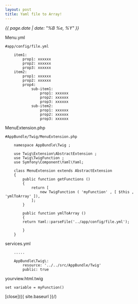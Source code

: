 ```yaml
---
layout: post
title: Yaml file to Array!
---
```


*{{ page.date | date: "%B %e, %Y" }}*


Menu.yml

~~~
#app/config/file.yml

    item1:
        prop1: xxxxxx
        prop2: xxxxxx
        prop3: xxxxxx
    item2:
        prop1: xxxxxx
        prop2: xxxxxx
        prop4: 
            sub-item1:
                prop1: xxxxxx
                prop2: xxxxxx
                prop3: xxxxxx
            sub-item2:
                prop1: xxxxxx
                prop2: xxxxxx
                prop3: xxxxxx
~~~

MenuExtension.php

~~~
#AppBundle/Twig/MenuExtension.php

    namespace AppBundle\Twig ;

    use Twig\Extension\AbstractExtension ;
    use Twig\TwigFunction ;
    use Symfony\Component\Yaml\Yaml;

    class MenuExtension extends AbstractExtension
    {
        public function getFunctions ()
        {
            return [
                new TwigFunction ( 'myFunction' , [ $this , 'ymlToArray' ]),
            ];
        }

        public function ymlToArray ()
        {
        return Yaml::parseFile('../app/config/file.yml');

        }
    }
~~~

services.yml

~~~
    .....

    AppBundle\Twig\:
        resource: '../../src/AppBundle/Twig'
        public: true

~~~

yourview.html.twig

    set variable = myFunction() 


[close]({{ site.baseurl }}/)
